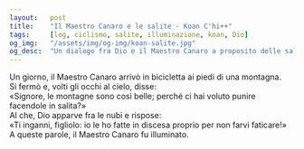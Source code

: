 ```yaml
---
layout:   post
title:    "Il Maestro Canaro e le salite - Koan C'hi++"
tags:     [log, ciclismo, salite, illuminazione, koan, Dio]
og_img:   "/assets/img/og-img/koan-salite.jpg"
og_desc:  "Un dialogo fra Dio e il Maestro Canaro a proposito delle salite"
---
```


Un giorno, il Maestro Canaro arrivò in bicicletta ai piedi di una montagna.  
Si fermò e, volti gli occhi al cielo, disse:  
«Signore, le montagne sono così belle; perché ci hai voluto punire facendole in salita?»   
Al che, Dio apparve fra le nubi e rispose:  
«Ti inganni, figliolo: io le ho fatte in discesa proprio per non farvi faticare!»  
A queste parole, il Maestro Canaro fu illuminato.  
